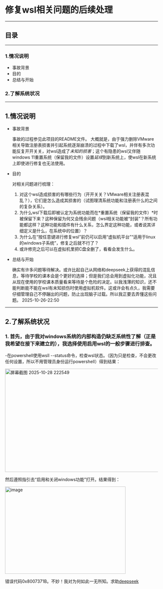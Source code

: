 # 修复wsl相关问题的后续处理
---
## 目录
---
### 1.情况说明
- 事故背景
- 目的
- 总结与开始

### 2.了解系统状况

---
## 1.情况说明
- 事故背景
   
   事故的过程参见此项目的README文件。
   大概就是，由于强力删除VMware相关导致注册表损害并引起系统逐渐崩溃的过程中下载了wsl，并伴有多次功能反复开开关关，对wsl造成了*未知的损害*；这个有隐患的wsl又伴随windows 11重置系统（保留我的文件）设置*延续*到新系统上，使wsl在新系统上即使进行修复也无法使用。

- 目的

   对相关问题进行梳理：
   1. 对这个wsl造成损害的有哪些行为（开开关关？VMware相关注册表混乱？），它们是怎么造成其损害的（试图理清系统功能和注册表什么的之间的复杂关系）。
   2. 为什么wsl下载后即被认定为系统功能而在*重置系统（保留我的文件）*时被保留下来？这种保留为何又会残余问题（wsl相关功能被“封装”？所有功能都这样？这种功能和插件有什么关系，怎么界定这种功能，或者说其详细定义是什么，在系统中的位置）？
   3. 为什么在“按任意键进行修复wsl”前仍可以启用“虚拟机平台”“适用于linux的windows子系统”，修复之后就不行了？
   4. 或许修完之后可以在虚拟机里把C盘全删了，看看会发生什么。

- 总结与开始

   确实有许多问题等待解决。或许比起自己从网络和deepseek上获得的混乱信息，等待学校的课本会是个更好的选择；但是我们总会用到虚拟化功能，况且从现在使用的学校课本质量看来等待是个危险的决定。以我浅薄的知识，还不能判断能不能在wsl有未知损伤时使用虚拟机软件。这或许会有点久，我需要仔细管理自己不停蹦出的问题，防止出现脑子过载。所以我正要去弄懂这些问题。
                       2025-10-26-22:50
---
## 2.了解系统状况
### 1. 首先，由于我对windows系统的内部构造仍缺乏系统性了解（正是我希望在接下来建立的），我选择使用启用wsl的一般步骤进行排查。
  
   -在powershell使用wsll --status命令，检查wsl状态。（因为只是检查，不会更改任何设置，所以不用管理员身份运行powershell）得到结果：

<img width="1347" height="340" alt="屏幕截图 2025-10-28 222549" src="https://github.com/user-attachments/assets/1c0ecdd4-211e-4865-a875-bd6547eeaa57" />
    
   然后遵照指引去“启用和关闭windows功能”打开。结果得到：

   <img width="397" height="287" alt="image" src="https://github.com/user-attachments/assets/b7d12e05-bfd4-4033-8f05-fe09b4d62ad5" />

   错误代码0x8007371B。不妙！我对为何如此一无所知。求助[deepseek](https://chat.deepseek.com/)

